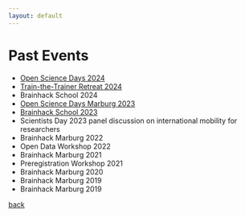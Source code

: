 ```yaml
---
layout: default
---
```

# Past Events
- <a class="twitter-timeline" href="https://openscienceinitiativeuniversitymarburg.github.io/open-science-days-2024.html" data-tweet-limit="1" data-height="300">Open Science Days 2024</a>
- <a class="twitter-timeline" href="https://openscienceinitiativeuniversitymarburg.github.io/train-the-trainer-retreat-2024.html" data-tweet-limit="1" data-height="300">Train-the-Trainer Retreat 2024</a>
- Brainhack School 2024
- <a class="twitter-timeline" href="https://openscienceinitiativeuniversitymarburg.github.io/open-science-days-2023.html" data-tweet-limit="1" data-height="300">Open Science Days Marburg 2023</a>
- <a class="twitter-timeline" href="https://brainhack-marburg.github.io/" data-tweet-limit="1" data-height="300">Brainhack School 2023</a>
- Scientists Day 2023 panel discussion on international mobility for researchers
- Brainhack Marburg 2022
- Open Data Workshop 2022
- Brainhack Marburg 2021
- Preregistration Workshop 2021
- Brainhack Marburg 2020
- Brainhack Marburg 2019
- Brainhack Marburg 2019

[back](./)
